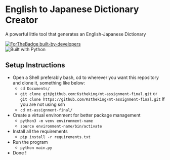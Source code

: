 # English to Japanese Dictionary Creator 
A powerful little tool that generates an English-Japanese Dictionary    

[![ForTheBadge built-by-developers](http://ForTheBadge.com/images/badges/built-by-developers.svg)](https://GitHub.com/Naereen/)  
![Built with Python](https://img.shields.io/static/v1?label=Built%20With&message=Python&color=blue&style=for-the-badge)

## Setup Instructions

- Open a Shell preferably bash, cd to wherever you want this repository and clone it, something like below: 
    - `cd Documents/`
    - `git clone git@github.com:Kstheking/mt-assignment-final.git` or `git clone https://github.com/Kstheking/mt-assignment-final.git` if you are not using ssh
    - `cd mt-assignment-final/`
- Create a virtual environment for better package management
    - `python3 -m venv environment-name`
    - `source environment-name/bin/activate`
- Install all the requirements 
    - `pip install -r requirements.txt`
- Run the program 
    - `python main.py`
- Done !
